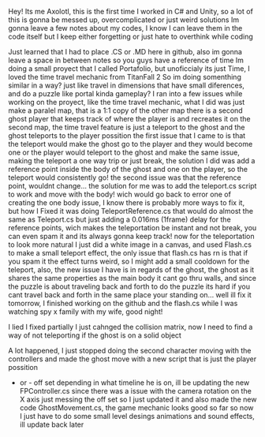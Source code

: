 Hey! Its me Axolotl, this is the first time I worked in C# and Unity, so a lot of this is gonna be messed up, overcomplicated or just weird solutions
Im gonna leave a few notes about my codes, I know I can leave them in the code itself but I keep either forgetting or just hate to overthink while coding

Just learned that I had to place .CS or .MD here in github, also im gonna leave a space in between notes so you guys have a reference of time
Im doing a small proyect that I called Portafolio, but unoficcialy its just Time, I loved the time travel mechanic from TitanFall 2
So im doing somenthing similar in a way? just like travel in dimensions that have small diferences, and do a puzzle like portal kinda gameplay?
I ran into a few issues while working on the proyect, like the time travel mechanic, what I did was just make a paralel map, that is a 1:1 copy of the other map
there is a second ghost player that keeps track of where the player is and recreates it on the second map, the time travel feature is just a teleport to the ghost
and the ghost teleports to the player possition the first issue that I came to is that the teleport would make the ghost go to the player and they would become one
or the player would teleport to the ghost and make the same issue, making the teleport a one way trip or just break, the solution I did was add a reference point
inside the body of the ghost and one on the player, so the teleport would consistently go! the second issue was  that the reference point, wouldnt change...
the solution for me was to add the teleport.cs script to work and move with the body! wich would go back to error one of creating the one body issue,
I know there is probably more ways to fix it, but how I Fixed it was doing TeleportReference.cs that would do almost the same as Teleport.cs but just adding a 0.016ms
(1frame) delay for the reference points, wich makes the teleportation be instant and not break, you can even spam it and its always gonna keep track!
now for the teleportation to look more natural I just did a white image in a canvas, and used Flash.cs to make a small teleport effect, the only issue
that flash.cs has rn is that if you spam it the effect turns weird, so I might add a small cooldown for the teleport, also, the new issue I have is in regards
of the ghost, the ghost as it shares the same properties as the main body it cant go thru walls, and since the puzzle is about traveling back and forth to
do the puzzle its hard if you cant travel back and forth in the same place your standing on... well ill fix it tomorrow, I finished working on the github
and the flash.cs while I was watching spy x family with my wife, good night!

I lied I fixed partially I just cahnged the collision matrix, now I need to find a way of not teleporting if the ghost is on a solid object

A lot happened, I just stopped doing the second character moving with the controllers and made the ghost move with a new script that is just the player possition
 + or - off set depending in what timeline he is on, ill be updating the new FPController.cs since there was a issue with the camera rotation on the X axis just messing
the off set so I just updated it and also made the new code GhostMovement.cs, the game mechanic looks good so far so now I just have to do some small level desings
animations and sound effects, ill update back later
